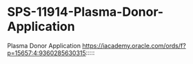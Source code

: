 # SPS-11914-Plasma-Donor-Application
Plasma Donor Application
https://iacademy.oracle.com/ords/f?p=15657:4:9360285630315:::::
